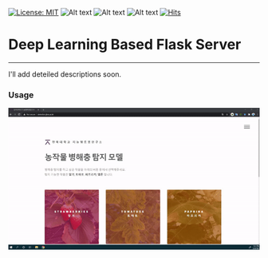 [![License: MIT](https://img.shields.io/badge/License-MIT-yellow.svg)](https://opensource.org/licenses/MIT) ![Alt text](https://img.shields.io/badge/Flask-000000?style=for-the-badge&logo=flask&logoColor=white) ![Alt text](https://img.shields.io/badge/CSS-239120?&style=for-the-badge&logo=css3&logoColor=white) ![Alt text](https://img.shields.io/badge/HTML-239120?style=for-the-badge&logo=html5&logoColor=white)  [![Hits](https://hits.seeyoufarm.com/api/count/incr/badge.svg?url=https%3A%2F%2Fgithub.com%2FMr-TalhaIlyas%2FPlant-Disease-Detector-Flask-Server-Deep-Learning-Backend&count_bg=%2379C83D&title_bg=%23555555&icon=&icon_color=%23E7E7E7&title=hits&edge_flat=false)](https://hits.seeyoufarm.com)
# Deep Learning Based Flask Server
--------
I'll add deteiled descriptions soon.
### Usage
[![Alt text](https://github.com/Mr-TalhaIlyas/Plant-Disease-Detector-Flask-Server-Deep-Learning-Backend/blob/master/screens/usage.gif)](https://www.youtube.com/watch?v=ycL7oE3h_m4)
